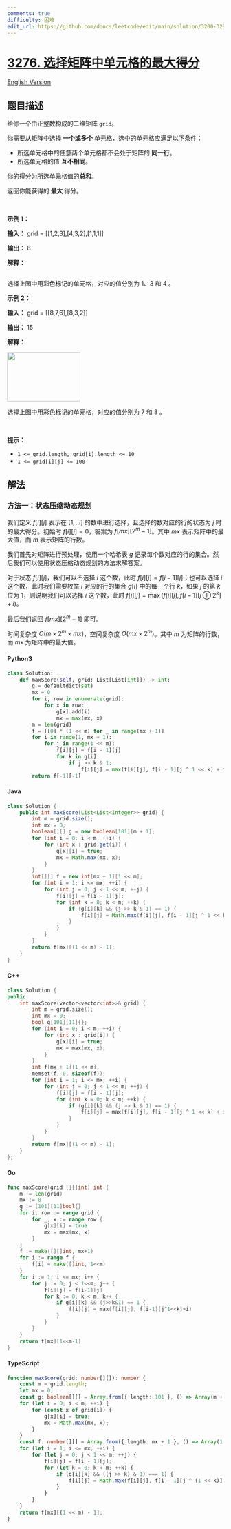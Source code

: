 ```yaml
---
comments: true
difficulty: 困难
edit_url: https://github.com/doocs/leetcode/edit/main/solution/3200-3299/3276.Select%20Cells%20in%20Grid%20With%20Maximum%20Score/README.md
---
```


<!-- problem:start -->

# [3276. 选择矩阵中单元格的最大得分](https://leetcode.cn/problems/select-cells-in-grid-with-maximum-score)

[English Version](/solution/3200-3299/3276.Select%20Cells%20in%20Grid%20With%20Maximum%20Score/README_EN.md)

## 题目描述

<!-- description:start -->

<p>给你一个由正整数构成的二维矩阵 <code>grid</code>。</p>

<p>你需要从矩阵中选择<strong> 一个或多个 </strong>单元格，选中的单元格应满足以下条件：</p>

<ul>
	<li>所选单元格中的任意两个单元格都不会处于矩阵的 <strong>同一行</strong>。</li>
	<li>所选单元格的值 <strong>互不相同</strong>。</li>
</ul>

<p>你的得分为所选单元格值的<strong>总和</strong>。</p>

<p>返回你能获得的<strong> 最大 </strong>得分。</p>

<p>&nbsp;</p>

<p><strong class="example">示例 1：</strong></p>

<div class="example-block">
<p><strong>输入：</strong> <span class="example-io">grid = [[1,2,3],[4,3,2],[1,1,1]]</span></p>

<p><strong>输出：</strong> <span class="example-io">8</span></p>

<p><strong>解释：</strong></p>

<p><img alt="" src="https://fastly.jsdelivr.net/gh/doocs/leetcode@main/solution/3200-3299/3276.Select%20Cells%20in%20Grid%20With%20Maximum%20Score/images/grid1drawio.png" /></p>

<p>选择上图中用彩色标记的单元格，对应的值分别为 1、3 和 4 。</p>
</div>

<p><strong class="example">示例 2：</strong></p>

<div class="example-block">
<p><strong>输入：</strong> <span class="example-io">grid = [[8,7,6],[8,3,2]]</span></p>

<p><strong>输出：</strong> <span class="example-io">15</span></p>

<p><strong>解释：</strong></p>

<p><img alt="" src="https://fastly.jsdelivr.net/gh/doocs/leetcode@main/solution/3200-3299/3276.Select%20Cells%20in%20Grid%20With%20Maximum%20Score/images/grid8_8drawio.png" style="width: 170px; height: 114px;" /></p>

<p>选择上图中用彩色标记的单元格，对应的值分别为 7 和 8 。</p>
</div>

<p>&nbsp;</p>

<p><strong>提示：</strong></p>

<ul>
	<li><code>1 &lt;= grid.length, grid[i].length &lt;= 10</code></li>
	<li><code>1 &lt;= grid[i][j] &lt;= 100</code></li>
</ul>

<!-- description:end -->

## 解法

<!-- solution:start -->

### 方法一：状态压缩动态规划

我们定义 $f[i][j]$ 表示在 $[1,..i]$ 的数中进行选择，且选择的数对应的行的状态为 $j$ 时的最大得分。初始时 $f[i][j] = 0$，答案为 $f[\textit{mx}][2^m - 1]$。其中 $\textit{mx}$ 表示矩阵中的最大值，而 $m$ 表示矩阵的行数。

我们首先对矩阵进行预处理，使用一个哈希表 $g$ 记录每个数对应的行的集合。然后我们可以使用状态压缩动态规划的方法求解答案。

对于状态 $f[i][j]$，我们可以不选择 $i$ 这个数，此时 $f[i][j] = f[i-1][j]$；也可以选择 $i$ 这个数，此时我们需要枚举 $i$ 对应的行的集合 $g[i]$ 中的每一个行 $k$，如果 $j$ 的第 $k$ 位为 $1$，则说明我们可以选择 $i$ 这个数，此时 $f[i][j] = \max(f[i][j], f[i-1][j \oplus 2^k] + i)$。

最后我们返回 $f[\textit{mx}][2^m - 1]$ 即可。

时间复杂度 $O(m \times 2^m \times \textit{mx})$，空间复杂度 $O(\textit{mx} \times 2^m)$。其中 $m$ 为矩阵的行数，而 $\textit{mx}$ 为矩阵中的最大值。

<!-- tabs:start -->

#### Python3

```python
class Solution:
    def maxScore(self, grid: List[List[int]]) -> int:
        g = defaultdict(set)
        mx = 0
        for i, row in enumerate(grid):
            for x in row:
                g[x].add(i)
                mx = max(mx, x)
        m = len(grid)
        f = [[0] * (1 << m) for _ in range(mx + 1)]
        for i in range(1, mx + 1):
            for j in range(1 << m):
                f[i][j] = f[i - 1][j]
                for k in g[i]:
                    if j >> k & 1:
                        f[i][j] = max(f[i][j], f[i - 1][j ^ 1 << k] + i)
        return f[-1][-1]
```

#### Java

```java
class Solution {
    public int maxScore(List<List<Integer>> grid) {
        int m = grid.size();
        int mx = 0;
        boolean[][] g = new boolean[101][m + 1];
        for (int i = 0; i < m; ++i) {
            for (int x : grid.get(i)) {
                g[x][i] = true;
                mx = Math.max(mx, x);
            }
        }
        int[][] f = new int[mx + 1][1 << m];
        for (int i = 1; i <= mx; ++i) {
            for (int j = 0; j < 1 << m; ++j) {
                f[i][j] = f[i - 1][j];
                for (int k = 0; k < m; ++k) {
                    if (g[i][k] && (j >> k & 1) == 1) {
                        f[i][j] = Math.max(f[i][j], f[i - 1][j ^ 1 << k] + i);
                    }
                }
            }
        }
        return f[mx][(1 << m) - 1];
    }
}
```

#### C++

```cpp
class Solution {
public:
    int maxScore(vector<vector<int>>& grid) {
        int m = grid.size();
        int mx = 0;
        bool g[101][11]{};
        for (int i = 0; i < m; ++i) {
            for (int x : grid[i]) {
                g[x][i] = true;
                mx = max(mx, x);
            }
        }
        int f[mx + 1][1 << m];
        memset(f, 0, sizeof(f));
        for (int i = 1; i <= mx; ++i) {
            for (int j = 0; j < 1 << m; ++j) {
                f[i][j] = f[i - 1][j];
                for (int k = 0; k < m; ++k) {
                    if (g[i][k] && (j >> k & 1) == 1) {
                        f[i][j] = max(f[i][j], f[i - 1][j ^ 1 << k] + i);
                    }
                }
            }
        }
        return f[mx][(1 << m) - 1];
    }
};
```

#### Go

```go
func maxScore(grid [][]int) int {
	m := len(grid)
	mx := 0
	g := [101][11]bool{}
	for i, row := range grid {
		for _, x := range row {
			g[x][i] = true
			mx = max(mx, x)
		}
	}
	f := make([][]int, mx+1)
	for i := range f {
		f[i] = make([]int, 1<<m)
	}
	for i := 1; i <= mx; i++ {
		for j := 0; j < 1<<m; j++ {
			f[i][j] = f[i-1][j]
			for k := 0; k < m; k++ {
				if g[i][k] && (j>>k&1) == 1 {
					f[i][j] = max(f[i][j], f[i-1][j^1<<k]+i)
				}
			}
		}
	}
	return f[mx][1<<m-1]
}
```

#### TypeScript

```ts
function maxScore(grid: number[][]): number {
    const m = grid.length;
    let mx = 0;
    const g: boolean[][] = Array.from({ length: 101 }, () => Array(m + 1).fill(false));
    for (let i = 0; i < m; ++i) {
        for (const x of grid[i]) {
            g[x][i] = true;
            mx = Math.max(mx, x);
        }
    }
    const f: number[][] = Array.from({ length: mx + 1 }, () => Array(1 << m).fill(0));
    for (let i = 1; i <= mx; ++i) {
        for (let j = 0; j < 1 << m; ++j) {
            f[i][j] = f[i - 1][j];
            for (let k = 0; k < m; ++k) {
                if (g[i][k] && ((j >> k) & 1) === 1) {
                    f[i][j] = Math.max(f[i][j], f[i - 1][j ^ (1 << k)] + i);
                }
            }
        }
    }
    return f[mx][(1 << m) - 1];
}
```

<!-- tabs:end -->

<!-- solution:end -->

<!-- problem:end -->
